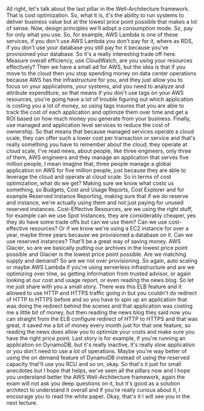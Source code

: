 
<v Narrator>All right, let's talk about the last pillar</v>
in the Well-Architecture framework.
That is cost optimization.
So, what it is, it's the ability to run systems
to deliver business value
but at the lowest price point possible
that makes a lot of sense.
Now, design principles we'll adopt a consumption mode.
So, pay for only what you use.
So, for example, AWS Lambda is one of these services,
if you don't use AWS Lambda you don't pay for it,
where as RDS, if you don't use your database
you still pay for it because
you've provisioned your database.
So it's a really interesting trade off here.
Measure overall efficiency, use CloudWatch,
are you using your resources effectively?
Then we have a small ad for AWS,
but the idea is that if you move to the cloud
then you stop spending money on data center operations
because AWS has the infrastructure for you,
and they just allow you to focus on
your applications, your systems,
and you need to analyze and attribute expenditure,
so that means if you don't use tags on your AWS resources,
you're going have a lot of trouble figuring out
which application is costing you a lot of money,
so using tags insures that you are able to track the cost
of each application and optimize them over time
and get a ROI
based on how much money you generate from your business.
Finally, use managed and application level services to
reduce the cost of ownership.
So that means that because managed services operate
a cloud scale, they can offer such a lower cost
per transaction or service
and that's really something you have to remember about
the cloud, they operate at cloud scale,
I've read news, about people, like three engineers,
only three of them, AWS engineers
and they manage an application
that serves five million people,
I mean imagine that,
three people manage a global application on AWS
for five million people,
just because they are able to leverage the cloud
and operate at cloud scale.
So in terms of cost optimization, what do we get?
Making sure we know what costs us something,
so Budgets, Cost and Usage Reports, Cost Explorer
and for example Reserved Instance Reporting,
making sure that if we do reserve and instance,
we're actually using them and not just paying for
unused reserved instances.
Cost-Effective Resources, are we using the right stuff,
for example can we use Spot Instances,
they are considerably cheaper,
yes they do have some trade offs
but can we use them?
Can we use cost-effective resources?
Or if we know we're using a EC2 instance for over a year,
maybe three years because we provisioned a database on it.
Can we use reserved instances?
That'll be a great way of saving money.
AWS Glacier, so are we basically putting our archives
in the lowest price point possible
and Glacier is the lowest price point possible.
Are we matching supply and demand?
So are we not over provisioning.
So again, auto scaling or maybe AWS Lambda
if you're using serverless infrastructure
and are we optimizing over time,
so getting information from trusted advisor,
or again looking at our cost and usage report,
or even reading the news blog.
So let me just share with you a small story.
There was this ELB feature
and it allowed to use HTTP and HTTPS traffic going in
but you couldn't do redirect of HTTP to HTTPS before
and so you have to spin up an application that was doing
the redirect behind the scenes
and that application was costing me a little bit of money,
but then reading the news blog
they said now you can straight from the ELB
configure redirect of HTTP to HTTPS
and that was great, it saved me a bit of money every month
just for that one feature,
so reading the news does allow you to optimize your costs
and make sure you have the right price point.
Last story is for example,
if you're running an application on DynamoDB,
but it's really inactive, it's really slow application
or you don't need to use a lot of operations.
Maybe you're way better of using
the on demand feature of DynamoDB
instead of using the reserved capacity that'll use you RCU
and so on, okay.
So that's it just for small anecdotes but I hope that helps,
we've seen all the pillars now
and I hope you understand better
the AWS Well-Architecture framework,
again the exam will not ask you deep questions on it,
but it's good as a solution architect
to understand it overall
and if you're really curious about it,
I encourage you to read the white paper.
Okay, that's it I will see you in the next lecture.